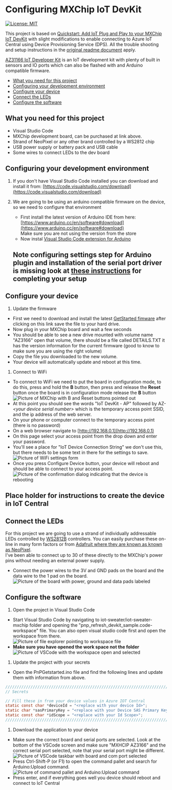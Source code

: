 # Configuring MXChip IoT DevKit
[![License: MIT](https://img.shields.io/badge/License-MIT-yellow.svg)](/LICENSE)

This project is based on [Quickstart: Add IoT Plug and Play to your MXChip IoT DevKit](https://github.com/Azure-Samples/mxchip-iot-devkit-pnp-get-started) with slight modifications to enable connecting to Azure IoT Central using Device Provisioning Service (DPS).  All the trouble shooting and setup instructions in the [original readme document](QuickStartREADME.md) apply.


[AZ31166 IoT Developer Kit](https://www.seeedstudio.com/AZ3166-IOT-Developer-Kit.html) is an IoT development kit with plenty of built in sensors and IO ports which can also be flashed with and Arduino compatible firmware.

* [What you need for this project](#what-you-need-for-this-project)  
* [Configuring your development environment](#configuring-your-development-environment)  
* [Configure your device](#configure-your-device)
* [Connect the LEDs](#connect-the-leds)
* [Configure the software](#configure-the-software)

## What you need for this project
* Visual Studio Code
* MXChip development board, can be purchased at link above.
* Strand of NeoPixel or any other brand controlled by a WS2812 chip
* USB power supply or battery pack and USB cable
* Some wires to connect LEDs to the dev board

## Configuring your development environment
1. If you don't have Visual Studio Code installed you can download and install it from: [https://code.visualstudio.com/download](https://code.visualstudio.com/download)

1. We are going to be using an arduino compatible firmware on the device, so we need to configure that environment
    * First install the latest version of Arduino IDE from here: [https://www.arduino.cc/en/software#download](https://www.arduino.cc/en/software#download)  
        Make sure you are not using the version from the store
    * Now instal [Visual Studio Code extension for Arduino](https://marketplace.visualstudio.com/items?itemName=vsciot-vscode.vscode-arduino)

    ## Note configuring settings step for Arduino plugin and installation of the serial port driver is missing look at [these instructions](https://docs.microsoft.com/en-us/samples/azure-samples/mxchip-iot-devkit-get-started/sample/) for completing your setup


## Configure your device
1. Update the firmware
  * First we need to download and install the latest [GetStarted fimware](https://aka.ms/devkit/prod/getstarted/latest) after clicking on this link save the file to your hard drive.
  * Now plug in your MXChip board and wait a few seconds
  * You should be able to see a new drive mounted with volume name "AZ3166" open that volume, there should be a file called DETAILS.TXT it has the version information for the current firmware (good to know to make sure you are using the right volume)
  * Copy the file you downloaded to the new volume.
  * Your device will automatically update and reboot at this time.  
1. Connect to WiFi
  * To connect to WiFi we need to put the board in configuration mode, to do this, press and hold the **B** button, then press and release the **Reset** button once the board is in configuration mode release the **B** button
  ![Picture of MXChip with B and Reset buttons pointed out](../assets/mx-configure-wifi.jpg)
  * At this point you should see the words "IoT DevKit - AP" followed by AZ-*\<your device serial number>* which is the temporary access point SSID, and the ip address of the web server.
  * On your phone or computer connect to the temporary access point (there is no password)
  * On a web browser navigate to [http://192.168.0.1](http://192.168.0.1)
  * On this page select your access point from the drop down and enter your password.
  * You'll see a place for "IoT Device Connection String" we don't use this, but there needs to be some text in there for the settings to save.  
   ![Picture of WiFi settings form](../assets/mx-wifi-setup.png) 
  * Once you press Configure Device button, your device will reboot and should be able to connect to your access point.  
  ![Picture of the confirmation dialog indicating that the device is rebooting](../assets/mx-wifi-complete.png)

## Place holder for instructions to create the device in IoT Central

## Connect the LEDs
For this project we are going to use a strand of individually addressable LEDs 
controlled by [WS2812B](https://www.digikey.com/en/datasheets/parallaxinc/parallax-inc-28085-ws2812b-rgb-led-datasheet) controllers. 
You can easily purchase these on-line in many form factors or from [Adafruit where they are known as known as NeoPixel](https://learn.adafruit.com/adafruit-neopixel-uberguide).  
I've been able to connect up to 30 of these directly to the MXChip's power pins without needing an external power supply.

* Connect the power wires to the 3V and GND pads on the board and the data wire to the 1 pad on the board. 
![Picture of the board with power, ground and data pads labeled](../assets/mx-connections.jpg)


## Configure the software
1. Open the project in Visual Studio Code
  * Start Visual Studio Code by navigating to iot-sweater/iot-sweater-mxchip folder and opening the "pnp_refresh_devkit_sample.code-workspace" file.  You can also open visual studio code first and open the workspace from there.  
  ![Picture of file explorer pointing to workspace file](../assets/mx-open-workspace.png)
  * **Make sure you have opened the work space not the folder**
  ![Picture of VSCode with the workspace open and selected](../assets/mx-vscode-workspace-open.png)

1. Update the project with your secrets
  * Open the PnPGetstarted.ino file and find the following lines and update them with  information from above.
  ```C
//////////////////////////////////////////////////////////////////////////
// Secrets

// Fill these in from your device values in Azure IOT Central
static const char *deviceId = "<replace with your device Id>";
static char *sasPrimaryKey = "<replace with your Device SAS Primary Key>";
static const char *idScope = "<replace with your Id Scope>";
//////////////////////////////////////////////////////////////////////////
```

1. Download the application to your device
  * Make sure the correct board and serial ports are selected.  Look at the bottom of the VSCode screen and make sure "MXHCIP AZ3166" and the correct serial port selected, note that your serial port might be different.  
  ![Picture of VSCode taskbar with board and com port selected](../assets/mx-select-board-and-port.png)
  *  Press Ctrl-Shift-P (or F1) to open the command pallet and search for Arduino:Upload command.  
  ![Picture of command pallet and Arduino:Upload command](../assets/mx-arduino-upload-command.png)
  * Press enter, and if everything goes well you device should reboot and connect to IoT Central
